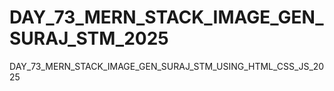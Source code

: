 # DAY_73_MERN_STACK_IMAGE_GEN_SURAJ_STM_2025
DAY_73_MERN_STACK_IMAGE_GEN_SURAJ_STM_USING_HTML_CSS_JS_2025
